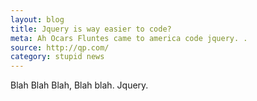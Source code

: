 ```yaml
---
layout: blog
title: Jquery is way easier to code?
meta: Ah Ocars Fluntes came to america code jquery. .
source: http://qp.com/
category: stupid news
---
```


Blah Blah Blah, Blah blah. Jquery.